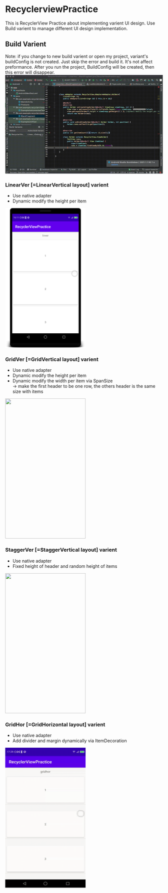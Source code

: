 # RecyclerviewPractice

This is RecyclerView Practice about implementing varient UI design.
Use Build varient to manage different UI design implementation.


## Build Varient
Note: if you change to new build varient or open my project, variant's buildConfig is not created.
Just skip the error and build it. It's not affect preformance.
After you run the project, BuildConfig will be created, then this error will disappear.</br>
<img src="https://github.com/dendrocyte/RecyclerviewPractice/blob/main/recoding/ChangeBuildVarient.gif">


### LinearVer [=LinearVertical layout] varient
- Use native adapter
- Dynamic modify the height per item

<img src="https://github.com/dendrocyte/RecyclerviewPractice/blob/main/screenshot/LinearVer.png" width="257" height="447">

### GridVer [=GridVertical layout] varient
- Use native adapter
- Dynamic modify the height per item
- Dynamic modify the width per item via SpanSize</br>
-> make the first header to be one row, the others header is the same size with items

<img src="https://github.com/dendrocyte/RecyclerviewPractice/blob/main/recoding/GridVertical.gif" width="257" height="447"> 

### StaggerVer [=StaggerVertical layout] varient
- Use native adapter
- Fixed height of header and random height of items
 
<img src="https://github.com/dendrocyte/RecyclerviewPractice/blob/main/recoding/StaggerVertical.gif" width="257" height="447">

### GridHor [=GridHorizontal layout] varient
- Use native adapter
- Add divider and margin dynamically via ItemDecoration</br>

<img src="https://github.com/dendrocyte/RecyclerviewPractice/blob/main/recoding/GridHor.gif" width="257" height="447">



